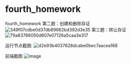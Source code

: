 # fourth_homework
fourth_homework
第二题：创建和删除存证
![349f07cdbe0d37db89662bd392d3e35](https://user-images.githubusercontent.com/64306680/141118441-548c31d7-6877-4079-87e4-ba4c2d01f5b2.png)
第三题：转让存证
![79a83786050d607e07126a5caa3e317](https://user-images.githubusercontent.com/64306680/141118694-07eac2f3-071b-47cc-a76b-33d79827cdc2.png)

运行节点截图:
![d2e93b4037628dcabe0bec7aacea168](https://user-images.githubusercontent.com/64306680/141120492-e9800188-85fa-4524-ab4b-22416cbbcc32.png)

前端截图
![image](https://user-images.githubusercontent.com/64306680/141120856-ae168068-433d-4e63-a3da-4b6471b2a796.png)


